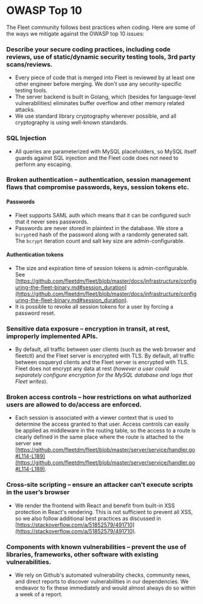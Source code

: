 # OWASP Top 10

The Fleet community follows best practices when coding.  Here are some of the ways we mitigate against the OWASP top 10 issues:

### Describe your secure coding practices, including code reviews, use of static/dynamic security testing tools, 3rd party scans/reviews.

- Every piece of code that is merged into Fleet is reviewed by at least one other engineer before merging. We don't use any security-specific testing tools.
- The server backend is built in Golang, which (besides for language-level vulnerabilities) eliminates buffer overflow and other memory related attacks.
- We use standard library cryptography wherever possible, and all cryptography is using well-known standards.

### SQL Injection
- All queries are parameterized with MySQL placeholders, so MySQL itself guards against SQL injection and the Fleet code does not need to perform any escaping.

### Broken authentication – authentication, session management flaws that compromise passwords, keys, session tokens etc.
#### Passwords
- Fleet supports SAML auth which means that it can be configured such that it never sees passwords.
- Passwords are never stored in plaintext in the database. We store a `bcrypt`ed hash of the password along with a randomly generated salt. The `bcrypt` iteration count and salt key size are admin-configurable.
#### Authentication tokens
- The size and expiration time of session tokens is admin-configurable.  See [https://github.com/fleetdm/fleet/blob/master/docs/infrastructure/configuring-the-fleet-binary.md#session_duration](https://github.com/fleetdm/fleet/blob/master/docs/infrastructure/configuring-the-fleet-binary.md#session_duration).
- It is possible to revoke all session tokens for a user by forcing a password reset.


### Sensitive data exposure – encryption in transit, at rest, improperly implemented APIs.
- By default, all traffic between user clients (such as the web browser and fleetctl) and the Fleet server is encrypted with TLS. By default, all traffic between osqueryd clients and the Fleet server is encrypted with TLS. Fleet does not encrypt any data at rest (*however a user could separately configure encryption for the MySQL database and logs that Fleet writes*).

### Broken access controls – how restrictions on what authorized users are allowed to do/access are enforced.
- Each session is associated with a viewer context that is used to determine the access granted to that user. Access controls can easily be applied as middleware in the routing table, so the access to a route is clearly defined in the same place where the route is attached to the server see [https://github.com/fleetdm/fleet/blob/master/server/service/handler.go#L114-L189](https://github.com/fleetdm/fleet/blob/master/server/service/handler.go#L114-L189).

### Cross-site scripting – ensure an attacker can’t execute scripts in the user’s browser
- We render the frontend with React and benefit from built-in XSS protection in React's rendering. This is not sufficient to prevent all XSS, so we also follow additional best practices as discussed in [https://stackoverflow.com/a/51852579/491710](https://stackoverflow.com/a/51852579/491710).

### Components with known vulnerabilities – prevent the use of libraries, frameworks, other software with existing vulnerabilities.
- We rely on Github's automated vulnerability checks, community news, and direct reports to discover vulnerabilities in our dependencies. We endeavor to fix these immediately and would almost always do so within a week of a report.
